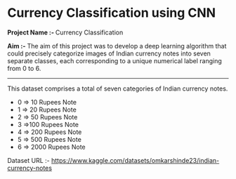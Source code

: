 # Currency Classification using CNN

<b> Project Name :- </b> Currency Classification

<b> Aim :- </b>  The aim of this project was to develop a deep learning algorithm that could precisely categorize images of Indian currency notes into seven separate classes, each corresponding to a unique numerical label ranging from 0 to 6.
<hr>


This dataset comprises a total of seven categories of Indian currency notes.
- 0 =&gt; 10 Rupees Note
- 1 =&gt; 20 Rupees Note
- 2 =&gt; 50 Rupees Note
- 3 =&gt;100 Rupees Note
- 4 =&gt; 200 Rupees Note
- 5 =&gt; 500 Rupees Note
- 6 =&gt; 2000 Rupees Note

Dataset URL :- https://www.kaggle.com/datasets/omkarshinde23/indian-currency-notes 
